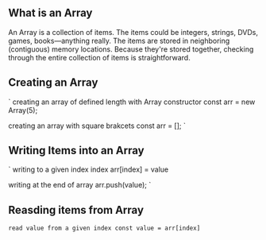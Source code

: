 ## What is an Array
An Array is a collection of items. The items could be integers, strings, DVDs, games, books—anything really. The items are stored in neighboring (contiguous) memory locations. Because they're stored together, checking through the entire collection of items is straightforward.


## Creating an Array
`
creating an array of defined length with Array constructor
    const arr =  new Array(5);

creating an array with square brakcets
    const arr = [];
`

## Writing Items into an Array
`
writing to a given index index
    arr[index] = value

writing at the end of array
    arr.push(value);
`

## Reasding items from Array
`
read value from a given index
    const value = arr[index]
`